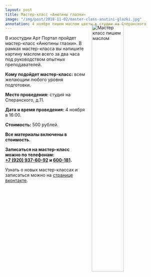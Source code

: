 ```yaml
---
layout: post
title: Мастер-класс «Анютины глазки»
image: "/img/post/2018-11-02/master-class-anutini-glazki.jpg"
annotation: 4 ноября пишем маслом цветы в студии на Сперанского
---
```

<img src="{{ site.baseurl }}/img/post/2018-11-02/master-class-anutini-glazki.jpg" alt="Мастер класс пишем маслом" style="width: 45%;margin: -35px 0 0 20px;float: right;">
<p>В изостудии Арт Портал пройдет мастер-класс «Анютины глазки». В рамках мастер-класса вы напишите картину маслом всего за два часа под руководством опытных преподавателей.</p>
<p><span style="font-weight: bold;">Кому подойдет мастер-класс:</span> всем желающим любого уровня подготовки.</p>
<p><span style="font-weight: bold;">Место проведения:</span> студия на Сперанского, д.11. </p>
<p><span style="font-weight: bold;">Дата и время проведения:</span> 4 ноября в 16:00.</p>
<p><span style="font-weight: bold;">Стоимость:</span> 500 рублей.</p>
<p style="font-weight: bold;">Все материалы включены в стоимость.</p>

<p style="font-weight: bold;">Записаться на мастер-класс можно по телефонам: <br/> <a href="tel:+79209376092">+7 (920) 937-60-92</a> и <a href="tel:+600181">600-181</a>.</p>
<p>Узнать о новыx мастер-классах и записаться можно на <a href="https://vk.com/public152576072" target="_blank" rel="noreferrer noopener nofollow">странице вконтакте</a>.</p>



